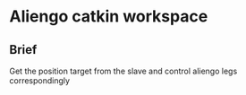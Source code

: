 # Aliengo catkin workspace

## Brief
Get the position target from the slave and control aliengo legs correspondingly
